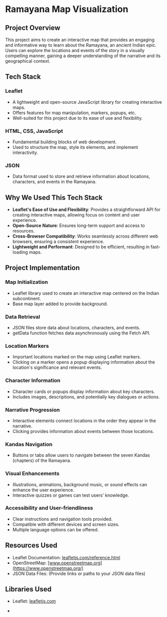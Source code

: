 # Ramayana Map Visualization

## Project Overview

This project aims to create an interactive map that provides an engaging and informative way to learn about the Ramayana, an ancient Indian epic. Users can explore the locations and events of the story in a visually compelling manner, gaining a deeper understanding of the narrative and its geographical context.

## Tech Stack

### Leaflet

- A lightweight and open-source JavaScript library for creating interactive maps.
- Offers features for map manipulation, markers, popups, etc.
- Well-suited for this project due to its ease of use and flexibility.

### HTML, CSS, JavaScript

- Fundamental building blocks of web development.
- Used to structure the map, style its elements, and implement interactivity.

### JSON

- Data format used to store and retrieve information about locations, characters, and events in the Ramayana.

## Why We Used This Tech Stack

- **Leaflet's Ease of Use and Flexibility**: Provides a straightforward API for creating interactive maps, allowing focus on content and user experience.
- **Open-Source Nature**: Ensures long-term support and access to resources.
- **Cross-Browser Compatibility**: Works seamlessly across different web browsers, ensuring a consistent experience.
- **Lightweight and Performant**: Designed to be efficient, resulting in fast-loading maps.

## Project Implementation

### Map Initialization

- Leaflet library used to create an interactive map centered on the Indian subcontinent.
- Base map layer added to provide background.

### Data Retrieval

- JSON files store data about locations, characters, and events.
- getData function fetches data asynchronously using the Fetch API.

### Location Markers

- Important locations marked on the map using Leaflet markers.
- Clicking on a marker opens a popup displaying information about the location's significance and relevant events.

### Character Information

- Character cards or popups display information about key characters.
- Includes images, descriptions, and potentially key dialogues or actions.

### Narrative Progression

- Interactive elements connect locations in the order they appear in the narrative.
- Clicking provides information about events between those locations.

### Kandas Navigation

- Buttons or tabs allow users to navigate between the seven Kandas (chapters) of the Ramayana.

### Visual Enhancements

- Illustrations, animations, background music, or sound effects can enhance the user experience.
- Interactive quizzes or games can test users' knowledge.

### Accessibility and User-friendliness

- Clear instructions and navigation tools provided.
- Compatible with different devices and screen sizes.
- Multiple language options can be offered.

## Resources Used

- Leaflet Documentation: [leafletjs.com/reference.html](https://leafletjs.com/reference.html)
- OpenStreetMap: [www.openstreetmap.org](https://www.openstreetmap.org/)
- JSON Data Files: (Provide links or paths to your JSON data files)

## Libraries Used

- Leaflet: [leafletjs.com](https://leafletjs.com/)

-
